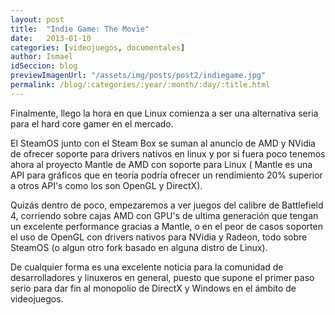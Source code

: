 ```yaml
---
layout: post
title:  "Indie Game: The Movie"
date:   2013-01-10
categories: [videojuegos, documentales]
author: Ismael
idSeccion: blog
previewImagenUrl: "/assets/img/posts/post2/indiegame.jpg"
permalink: /blog/:categories/:year/:month/:day/:title.html
---
```


<p>Finalmente, llego la hora en que Linux comienza a ser una alternativa seria para el hard core gamer en el mercado.</p><!--more-->

<p>El SteamOS junto con el Steam Box se suman al anuncio de AMD y NVidia de ofrecer soporte para drivers nativos en linux y por si fuera poco tenemos ahora al proyecto Mantle de AMD con soporte para Linux ( Mantle es una API para gráficos que en teoría podría ofrecer un rendimiento 20% superior a otros API's como los son OpenGL y DirectX).</p><p>Quizás dentro de poco, empezaremos a ver juegos del calibre de Battlefield 4, corriendo sobre cajas AMD con GPU's de ultima generación que tengan un excelente performance gracias a Mantle, o en el peor de casos soporten el uso de OpenGL con drivers nativos para NVidia y Radeon, todo sobre SteamOS (o algun otro fork basado en alguna distro de Linux).</p><p>De cualquier forma es una excelente noticia para la comunidad de desarrolladores y linuxeros en general, puesto que supone el primer paso serio para dar fin al monopolio de DirectX y Windows en el ámbito de videojuegos.</p>
